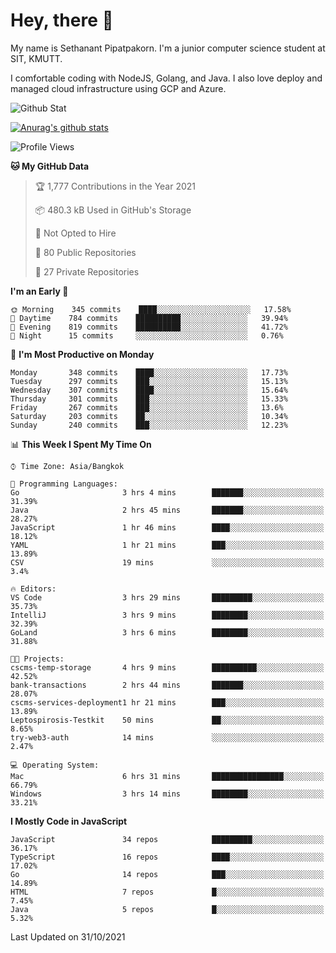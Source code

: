 # Hey, there 🙌
My name is Sethanant Pipatpakorn. I'm a junior computer science student at SIT, KMUTT.

I comfortable coding with NodeJS, Golang, and Java. I also love deploy and managed cloud infrastructure using GCP and Azure.

![Github Stat](https://github-profile-summary-cards.vercel.app/api/cards/profile-details?username=thetkpark&theme=dracula)

[![Anurag's github stats](https://github-readme-stats.vercel.app/api?username=thetkpark&count_private=true&show_icons=true&theme=tokyonight)](https://github.com/anuraghazra/github-readme-stats)

<!--START_SECTION:waka-->
![Profile Views](http://img.shields.io/badge/Profile%20Views-6-blue)

**🐱 My GitHub Data** 

> 🏆 1,777 Contributions in the Year 2021
 > 
> 📦 480.3 kB Used in GitHub's Storage 
 > 
> 🚫 Not Opted to Hire
 > 
> 📜 80 Public Repositories 
 > 
> 🔑 27 Private Repositories  
 > 
**I'm an Early 🐤** 

```text
🌞 Morning    345 commits    ████░░░░░░░░░░░░░░░░░░░░░   17.58% 
🌆 Daytime    784 commits    ██████████░░░░░░░░░░░░░░░   39.94% 
🌃 Evening    819 commits    ██████████░░░░░░░░░░░░░░░   41.72% 
🌙 Night      15 commits     ░░░░░░░░░░░░░░░░░░░░░░░░░   0.76%

```
📅 **I'm Most Productive on Monday** 

```text
Monday       348 commits    ████░░░░░░░░░░░░░░░░░░░░░   17.73% 
Tuesday      297 commits    ███░░░░░░░░░░░░░░░░░░░░░░   15.13% 
Wednesday    307 commits    ████░░░░░░░░░░░░░░░░░░░░░   15.64% 
Thursday     301 commits    ███░░░░░░░░░░░░░░░░░░░░░░   15.33% 
Friday       267 commits    ███░░░░░░░░░░░░░░░░░░░░░░   13.6% 
Saturday     203 commits    ██░░░░░░░░░░░░░░░░░░░░░░░   10.34% 
Sunday       240 commits    ███░░░░░░░░░░░░░░░░░░░░░░   12.23%

```


📊 **This Week I Spent My Time On** 

```text
⌚︎ Time Zone: Asia/Bangkok

💬 Programming Languages: 
Go                       3 hrs 4 mins        ███████░░░░░░░░░░░░░░░░░░   31.39% 
Java                     2 hrs 45 mins       ███████░░░░░░░░░░░░░░░░░░   28.27% 
JavaScript               1 hr 46 mins        ████░░░░░░░░░░░░░░░░░░░░░   18.12% 
YAML                     1 hr 21 mins        ███░░░░░░░░░░░░░░░░░░░░░░   13.89% 
CSV                      19 mins             ░░░░░░░░░░░░░░░░░░░░░░░░░   3.4%

🔥 Editors: 
VS Code                  3 hrs 29 mins       █████████░░░░░░░░░░░░░░░░   35.73% 
IntelliJ                 3 hrs 9 mins        ████████░░░░░░░░░░░░░░░░░   32.39% 
GoLand                   3 hrs 6 mins        ████████░░░░░░░░░░░░░░░░░   31.88%

🐱‍💻 Projects: 
cscms-temp-storage       4 hrs 9 mins        ██████████░░░░░░░░░░░░░░░   42.52% 
bank-transactions        2 hrs 44 mins       ███████░░░░░░░░░░░░░░░░░░   28.07% 
cscms-services-deployment1 hr 21 mins        ███░░░░░░░░░░░░░░░░░░░░░░   13.89% 
Leptospirosis-Testkit    50 mins             ██░░░░░░░░░░░░░░░░░░░░░░░   8.65% 
try-web3-auth            14 mins             ░░░░░░░░░░░░░░░░░░░░░░░░░   2.47%

💻 Operating System: 
Mac                      6 hrs 31 mins       ████████████████░░░░░░░░░   66.79% 
Windows                  3 hrs 14 mins       ████████░░░░░░░░░░░░░░░░░   33.21%

```

**I Mostly Code in JavaScript** 

```text
JavaScript               34 repos            █████████░░░░░░░░░░░░░░░░   36.17% 
TypeScript               16 repos            ████░░░░░░░░░░░░░░░░░░░░░   17.02% 
Go                       14 repos            ███░░░░░░░░░░░░░░░░░░░░░░   14.89% 
HTML                     7 repos             █░░░░░░░░░░░░░░░░░░░░░░░░   7.45% 
Java                     5 repos             █░░░░░░░░░░░░░░░░░░░░░░░░   5.32%

```



 Last Updated on 31/10/2021
<!--END_SECTION:waka-->
